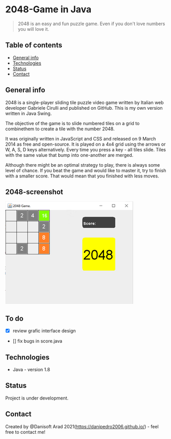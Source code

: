 # 2048-Game in Java
>2048 is an easy and fun puzzle game. Even if you don't love numbers you will love it.  

## Table of contents
* [General info](#general-info)
* [Technologies](#technologies)
* [Status](#status)
* [Contact](#contact)

## General info
2048 is a single-player sliding tile puzzle video game written by Italian web developer Gabriele Cirulli and published on GitHub. This is my own version written in Java Swing. 

The objective of the game is to slide numbered tiles on a grid to combinethem to create a tile with the number 2048.  

It was originally written in JavaScript and CSS and released on 9 March 2014 as free and open-source. It is played on a 4x4 grid using the arrows or W, A, S, D keys alternatively. Every time you press a key - all tiles slide. Tiles with the same value that bump into one-another are merged.  

Although there might be an optimal strategy to play, there is always some level of chance. If you beat the game and would like to master it, try to finish with a smaller score. That would mean that you finished with less moves.

## 2048-screenshot
<img src=https://github.com/danipedro2006/2048-Game-in-Java/blob/main/src/screenshot/javaw_Idmqf2trLE.png width="400"  height="320">  

## To do
- [x] review grafic interface design
- [] fix bugs in score.java


## Technologies
* Java - version 1.8

## Status
Project is under development.  

## Contact
Created by @Danisoft Arad 2021(https://danipedro2006.github.io/) - feel free to contact me!  
